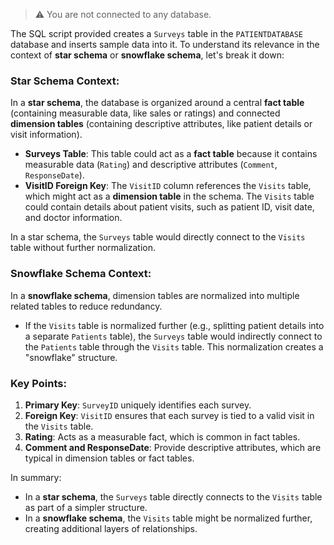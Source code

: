 > ⚠️ You are not connected to any database.

The SQL script provided creates a `Surveys` table in the `PATIENTDATABASE` database and inserts sample data into it. To understand its relevance in the context of **star schema** or **snowflake schema**, let's break it down:

### Star Schema Context:
In a **star schema**, the database is organized around a central **fact table** (containing measurable data, like sales or ratings) and connected **dimension tables** (containing descriptive attributes, like patient details or visit information). 

- **Surveys Table**: This table could act as a **fact table** because it contains measurable data (`Rating`) and descriptive attributes (`Comment`, `ResponseDate`).
- **VisitID Foreign Key**: The `VisitID` column references the `Visits` table, which might act as a **dimension table** in the schema. The `Visits` table could contain details about patient visits, such as patient ID, visit date, and doctor information.

In a star schema, the `Surveys` table would directly connect to the `Visits` table without further normalization.

### Snowflake Schema Context:
In a **snowflake schema**, dimension tables are normalized into multiple related tables to reduce redundancy. 

- If the `Visits` table is normalized further (e.g., splitting patient details into a separate `Patients` table), the `Surveys` table would indirectly connect to the `Patients` table through the `Visits` table. This normalization creates a "snowflake" structure.

### Key Points:
1. **Primary Key**: `SurveyID` uniquely identifies each survey.
2. **Foreign Key**: `VisitID` ensures that each survey is tied to a valid visit in the `Visits` table.
3. **Rating**: Acts as a measurable fact, which is common in fact tables.
4. **Comment and ResponseDate**: Provide descriptive attributes, which are typical in dimension tables or fact tables.

In summary:
- In a **star schema**, the `Surveys` table directly connects to the `Visits` table as part of a simpler structure.
- In a **snowflake schema**, the `Visits` table might be normalized further, creating additional layers of relationships.